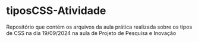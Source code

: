 # tiposCSS-Atividade
Repositório que contém os arquivos da aula prática realizada sobre os tipos de CSS na dia 19/09/2024 na aula de Projeto de Pesquisa e Inovação
